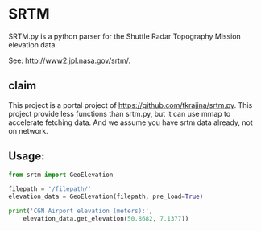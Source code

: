 # SRTM

SRTM.py is a python parser for the Shuttle Radar Topography Mission elevation data.

See: http://www2.jpl.nasa.gov/srtm/.

## claim

This project is a portal project of https://github.com/tkrajina/srtm.py. This project
provide less functions than srtm.py, but it can use mmap to accelerate fetching data. And 
we assume you have srtm data already, not on network.

## Usage:
```python
from srtm import GeoElevation

filepath = '/filepath/'
elevation_data = GeoElevation(filepath, pre_load=True)

print('CGN Airport elevation (meters):',
    elevation_data.get_elevation(50.8682, 7.1377))

```

